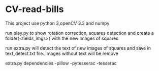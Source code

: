 # CV-read-bills
This project use python 3,openCV 3.3 and numpy

run play.py to show rotation correction, squares detection and create a folder(<fields_imgs>) with the new images of squares

run extra.py will detect the text of new images of squares and save in text_detect.txt file. Images without text will be remove

extra.py dependencies
-pillow
-pytesserac
-tesserac